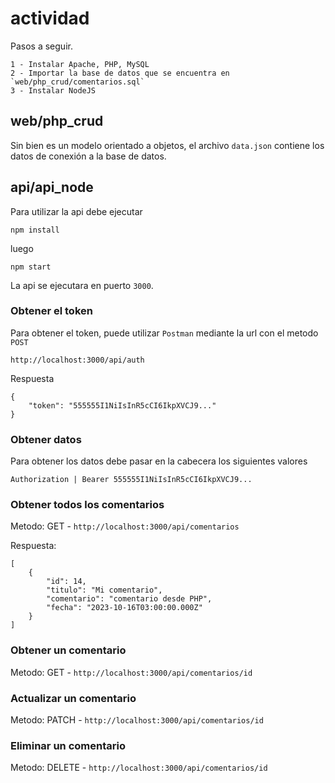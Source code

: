 # actividad

Pasos a seguir.

	1 - Instalar Apache, PHP, MySQL
	2 - Importar la base de datos que se encuentra en `web/php_crud/comentarios.sql`
	3 - Instalar NodeJS

## web/php_crud

Sin bien es un modelo orientado a objetos, el archivo `data.json` contiene los datos de conexión a la base de datos.

## api/api_node

Para utilizar la api debe ejecutar

`npm install`

luego

`npm start`

La api se ejecutara en puerto `3000`. 

### Obtener el token

Para obtener el token, puede utilizar `Postman` mediante la url con el metodo `POST`

`http://localhost:3000/api/auth`

Respuesta

```
{
    "token": "555555I1NiIsInR5cCI6IkpXVCJ9..."
}

```

### Obtener datos

Para obtener los datos debe pasar en la cabecera los siguientes valores

```
Authorization | Bearer 555555I1NiIsInR5cCI6IkpXVCJ9...

```

### Obtener todos los comentarios

Metodo: GET - `http://localhost:3000/api/comentarios`

Respuesta:

```
[
    {
        "id": 14,
        "titulo": "Mi comentario",
        "comentario": "comentario desde PHP",
        "fecha": "2023-10-16T03:00:00.000Z"
    }
]
```

### Obtener un comentario

Metodo: GET - `http://localhost:3000/api/comentarios/id`

### Actualizar un comentario

Metodo: PATCH - `http://localhost:3000/api/comentarios/id`

### Eliminar un comentario

Metodo: DELETE - `http://localhost:3000/api/comentarios/id`

